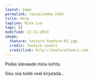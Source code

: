 ```yaml
---
layout: page
permalink: /mina/index.html
title: Mina
tagline: Mina ise
tags: []
modified: 11-11-2013
image:
  feature: texture-feature-01.jpg
  credit: Texture Lovers
  creditlink: http://texturelovers.com
---
```


Pisike ülevaade minu kohta.

Sisu siia tuleb veel kirjutada...
